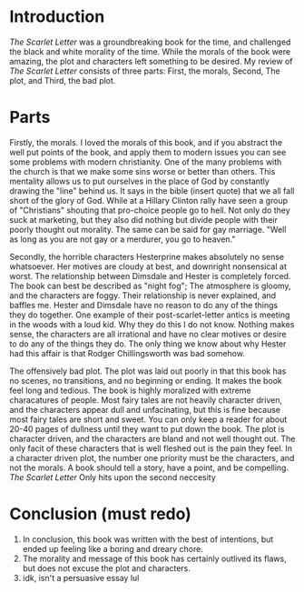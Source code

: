 # Introduction

_The Scarlet Letter_ was a groundbreaking book for the time, and challenged the black and white morality of the time. While the morals of the book were amazing, the plot and characters left something to be desired. My review of _The Scarlet Letter_ consists of three parts: First, the morals, Second, The plot, and Third, the bad plot.
 
# Parts

Firstly, the morals. I loved the morals of this book, and if you abstract the well put points of the book, and apply them to modern issues you can see some problems with modern christianity. One of the many problems with the church is that we make some sins worse or better than others. This mentality allows us to put ourselves in the place of God by constantly drawing the "line" behind us. It says in the bible (insert quote) that we all fall short of the glory of God. While at a Hillary Clinton rally have seen a group of "Christians" shouting that pro-choice people go to hell. Not only do they suck at marketing, but they also did nothing but divide people with their poorly thought out morality. The same can be said for gay marriage. "Well as long as you are not gay or a merdurer, you go to heaven."

Secondly, the horrible characters Hesterprine makes absolutely no sense whatsoever. Her motives are cloudy at best, and downright nonsensical at worst. The relationship between Dimsdale and Hester is completely forced. The book can best be described as "night fog"; The atmosphere is gloomy, and the characters are foggy.  Their relationship is never explained, and baffles me. Hester and Dimsdale have no reason to do any of the things they do together. One example of their post-scarlet-letter antics is meeting in the woods with a loud kid. Why they do this I do not know. Nothing makes sense, the characters are all irrational and have no clear motives or desire to do any of the things they do. The only thing we know about why Hester had this affair is that Rodger Chillingsworth was bad somehow.

The offensively bad plot. The plot was laid out poorly in that this book has no scenes, no transitions, and no beginning or ending. It makes the book feel long and tedious. The book is highly moralized with extreme characatures of people. Most fairy tales are not heavily character driven, and the characters appear dull and unfacinating, but this is fine because most fairy tales are short and sweet. You can only keep a reader for about 20-40 pages of dullness until they want to put down the book. The plot is character driven, and the characters are bland and not well thought out. The only facit of these characters that is well fleshed out is the pain they feel. In a character driven plot, the number one priority must be the characters, and not the morals. A book should tell a story, have a point, and be compelling. _The Scarlet Letter_ Only hits upon the second neccesity

# Conclusion (must redo)

1. In conclusion, this book was written with the best of intentions, but ended up feeling like a boring and dreary chore. 
2. The morality and message of this book has certainly outlived its flaws, but does not excuse the plot and characters. 
3. idk, isn't a persuasive essay lul



